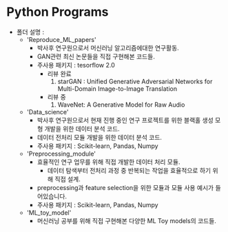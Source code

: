 # Python Programs

- 폴더 설명 :
  - 'Reproduce_ML_papers'
      - 박사후 연구원으로서 머신러닝 알고리즘에대한 연구활동.
      - GAN관련 최신 논문들을 직접 구현해본 코드들.
      - 주사용 패키지 : tesorflow 2.0
         - 리뷰 완료
             1. starGAN : Unified Generative Adversarial Networks for Multi-Domain Image-to-Image Translation
         - 리뷰 중
             1. WaveNet: A Generative Model for Raw Audio
  - 'Data_science'
      - 박사후 연구원으로서 현재 진행 중인 연구 프로젝트를 위한 블랙홀 생성 모형 개발을 위한 데이터 분석 코드.
      - 데이터 전처리 모듈 개발을 위한 데이터 분석 코드.
      - 주사용 패키지 : Scikit-learn, Pandas, Numpy
  - 'Preprocessing_module'
      - 효율적인 연구 업무를 위해 직접 개발한 데이터 처리 모듈.
          - 데이터 탐색부터 전처리 과정 중 반복되는 작업을 효율적으로 하기 위해 직접 설계.
      - preprocessing과 feature selection을 위한 모듈과 모듈 사용 예시가 들어있습니다.
      - 주사용 패키지 : Scikit-learn, Pandas, Numpy
  - 'ML_toy_model' 
      - 머신러닝 공부를 위해 직접 구현해본 다양한 ML Toy models의 코드들.

